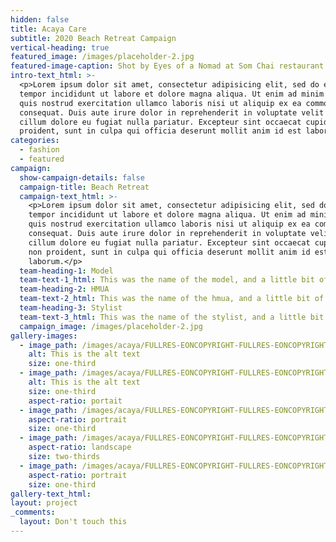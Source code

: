 ```yaml
---
hidden: false
title: Acaya Care
subtitle: 2020 Beach Retreat Campaign
vertical-heading: true
featured_image: /images/placeholder-2.jpg
featured-image-caption: Shot by Eyes of a Nomad at Som Chai restaurant
intro-text_html: >-
  <p>Lorem ipsum dolor sit amet, consectetur adipisicing elit, sed do eiusmod
  tempor incididunt ut labore et dolore magna aliqua. Ut enim ad minim veniam,
  quis nostrud exercitation ullamco laboris nisi ut aliquip ex ea commodo
  consequat. Duis aute irure dolor in reprehenderit in voluptate velit esse
  cillum dolore eu fugiat nulla pariatur. Excepteur sint occaecat cupidatat non
  proident, sunt in culpa qui officia deserunt mollit anim id est laborum.</p>
categories:
  - fashion
  - featured
campaign:
  show-campaign-details: false
  campaign-title: Beach Retreat
  campaign-text_html: >-
    <p>Lorem ipsum dolor sit amet, consectetur adipisicing elit, sed do eiusmod
    tempor incididunt ut labore et dolore magna aliqua. Ut enim ad minim veniam,
    quis nostrud exercitation ullamco laboris nisi ut aliquip ex ea commodo
    consequat. Duis aute irure dolor in reprehenderit in voluptate velit esse
    cillum dolore eu fugiat nulla pariatur. Excepteur sint occaecat cupidatat
    non proident, sunt in culpa qui officia deserunt mollit anim id est
    laborum.</p>
  team-heading-1: Model
  team-text-1_html: This was the name of the model, and a little bit of a blurb about her.
  team-heading-2: HMUA
  team-text-2_html: This was the name of the hmua, and a little bit of a blurb about her.
  team-heading-3: Stylist
  team-text-3_html: This was the name of the stylist, and a little bit of a blurb about her.
  campaign_image: /images/placeholder-2.jpg
gallery-images:
  - image_path: /images/acaya/FULLRES-EONCOPYRIGHT-FULLRES-EONCOPYRIGHT-Acaya-Care0733.jpg
    alt: This is the alt text
    size: one-third
  - image_path: /images/acaya/FULLRES-EONCOPYRIGHT-FULLRES-EONCOPYRIGHT-Acaya-Care0512.jpg
    alt: This is the alt text
    size: one-third
    aspect-ratio: portait
  - image_path: /images/acaya/FULLRES-EONCOPYRIGHT-FULLRES-EONCOPYRIGHT-Acaya-Care0420.jpg
    aspect-ratio: portrait
    size: one-third
  - image_path: /images/acaya/FULLRES-EONCOPYRIGHT-FULLRES-EONCOPYRIGHT-Acaya-Care0753.jpg
    aspect-ratio: landscape
    size: two-thirds
  - image_path: /images/acaya/FULLRES-EONCOPYRIGHT-FULLRES-EONCOPYRIGHT-Acaya-Care0576.jpg
    aspect-ratio: portrait
    size: one-third
gallery-text_html:
layout: project
_comments:
  layout: Don't touch this
---
```


